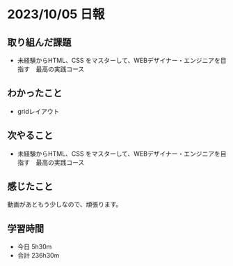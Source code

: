# 2023/10/05 日報

## 取り組んだ課題
- 未経験からHTML、CSS をマスターして、WEBデザイナー・エンジニアを目指す　最高の実践コース

## わかったこと
- gridレイアウト

## 次やること
- 未経験からHTML、CSS をマスターして、WEBデザイナー・エンジニアを目指す　最高の実践コース

## 感じたこと
動画があともう少しなので、頑張ります。

## 学習時間
- 今日 5h30m
- 合計 236h30m
